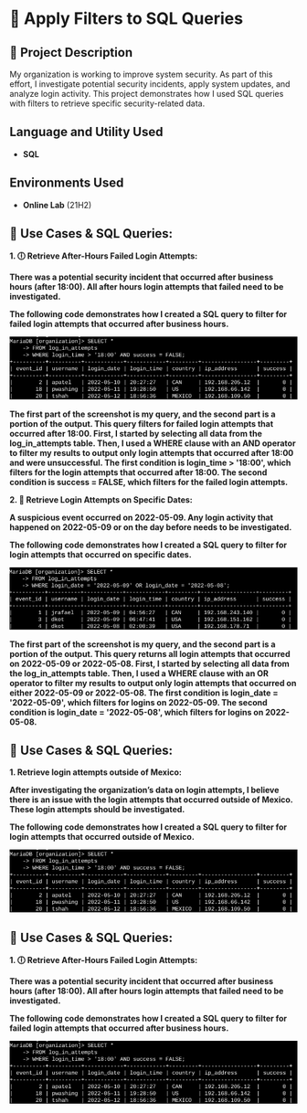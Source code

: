 <h1>🔐 Apply Filters to SQL Queries</h1>


<h2>📘 Project Description</h2>
My organization is working to improve system security. As part of this effort, I investigate potential security incidents, apply system updates, and analyze login activity. This project demonstrates how I used SQL queries with filters to retrieve specific security-related data.
<br />


<h2>Language and Utility Used</h2>

- <b>SQL</b> 
  
<h2>Environments Used </h2>

- <b>Online Lab</b> (21H2)

<h2>🧪 Use Cases & SQL Queries:</h2>

<b>
1. 🕕 Retrieve After-Hours Failed Login Attempts: <br/>
<b/> <p></p>
<b>There was a potential security incident that occurred after business hours (after 18:00). All after hours login attempts that failed need to be investigated.

The following code demonstrates how I created a SQL query to filter for failed login attempts that occurred after business hours.
</b>

![image alt](https://github.com/KaiFaley/-Apply-Filters-to-SQL-Queries/blob/ad9ac328b6378f1791f22a4249c5570b0fda0574/sqlimage1.png)

<b/> <p></p>
<b>The first part of the screenshot is my query, and the second part is a portion of the output. This query filters for failed login attempts that occurred after 18:00. First, I started by selecting all data from the log_in_attempts table. Then, I used a WHERE clause with an AND operator to filter my results to output only login attempts that occurred after 18:00 and were unsuccessful. The first condition is login_time > '18:00', which filters for the login attempts that occurred after 18:00. The second condition is success = FALSE, which filters for the failed login attempts. 
</b>


<b>
2. 📅 Retrieve Login Attempts on Specific Dates: <br/>
<b/> <p></p>
<b>A suspicious event occurred on 2022-05-09. Any login activity that happened on 2022-05-09 or on the day before needs to be investigated.

The following code demonstrates how I created a SQL query to filter for login attempts that occurred on specific dates.

</b>

![image alt](https://github.com/KaiFaley/-Apply-Filters-to-SQL-Queries/blob/d202f66407b373dcd961b6a4ee892de8b2f66b3d/sqlimage2.png)

<b/> <p></p>
<b>The first part of the screenshot is my query, and the second part is a portion of the output. This query returns all login attempts that occurred on 2022-05-09 or 2022-05-08. First, I started by selecting all data from the log_in_attempts table. Then, I used a WHERE clause with an OR operator to filter my results to output only login attempts that occurred on either 2022-05-09 or 2022-05-08. The first condition is login_date = '2022-05-09', which filters for logins on 2022-05-09. The second condition is login_date = '2022-05-08', which filters for logins on 2022-05-08.
</b>

<h2>🧪 Use Cases & SQL Queries:</h2>

<b>
1. Retrieve login attempts outside of Mexico: <br/>
<b/> <p></p>
<b>After investigating the organization’s data on login attempts, I believe there is an issue with the login attempts that occurred outside of Mexico. These login attempts should be investigated.

The following code demonstrates how I created a SQL query to filter for login attempts that occurred outside of Mexico. 

</b>

![image alt](https://github.com/KaiFaley/-Apply-Filters-to-SQL-Queries/blob/ad9ac328b6378f1791f22a4249c5570b0fda0574/sqlimage1.png)



<h2>🧪 Use Cases & SQL Queries:</h2>

<b>
1. 🕕 Retrieve After-Hours Failed Login Attempts: <br/>
<b/> <p></p>
<b>There was a potential security incident that occurred after business hours (after 18:00). All after hours login attempts that failed need to be investigated.

The following code demonstrates how I created a SQL query to filter for failed login attempts that occurred after business hours.
</b>

![image alt](https://github.com/KaiFaley/-Apply-Filters-to-SQL-Queries/blob/ad9ac328b6378f1791f22a4249c5570b0fda0574/sqlimage1.png)
